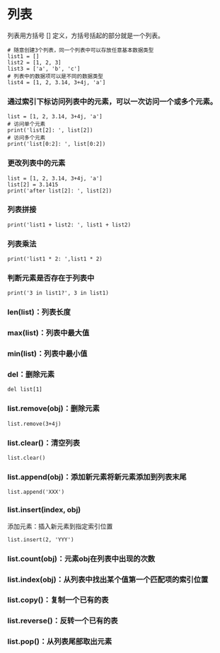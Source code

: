 # 列表
列表用方括号 [] 定义，方括号括起的部分就是一个列表。

```
# 随意创建3个列表，同一个列表中可以存放任意基本数据类型
list1 = [] 
list2 = [1, 2, 3]
list3 = ['a', 'b', 'c'] 
# 列表中的数据项可以是不同的数据类型
list4 = [1, 2, 3.14, 3+4j, 'a']
```


### 通过索引下标访问列表中的元素，可以一次访问一个或多个元素。
```
list = [1, 2, 3.14, 3+4j, 'a']
# 访问单个元素
print('list[2]: ', list[2])
# 访问多个元素
print('list[0:2]: ', list[0:2])
```


### 更改列表中的元素
```
list = [1, 2, 3.14, 3+4j, 'a']
list[2] = 3.1415
print('after list[2]: ', list[2])
```


### 列表拼接
```
print('list1 + list2: ', list1 + list2)
```


### 列表乘法
```
print('list1 * 2: ',list1 * 2)
```


### 判断元素是否存在于列表中
```
print('3 in list1?', 3 in list1)
```


### len(list)：列表长度


### max(list)：列表中最大值


### min(list)：列表中最小值


### del：删除元素
```
del list[1]
```


### list.remove(obj)：删除元素
```
list.remove(3+4j)
```


### list.clear()：清空列表
```
list.clear()
```


### list.append(obj)：添加新元素将新元素添加到列表末尾
```
list.append('XXX')
```


### list.insert(index, obj)
添加元素：插入新元素到指定索引位置
```
list.insert(2, 'YYY')
```


### list.count(obj)：元素obj在列表中出现的次数


### list.index(obj)：从列表中找出某个值第一个匹配项的索引位置


### list.copy()：复制一个已有的表


### list.reverse()：反转一个已有的表


### list.pop()：从列表尾部取出元素












